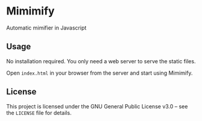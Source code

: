 # Mimimify

Automatic mimifier in Javascript

## Usage

No installation required. You only need a web server to serve the static files.

Open `index.html` in your browser from the server and start using Mimimify.

## License

This project is licensed under the GNU General Public License v3.0 – see the `LICENSE` file for details.
